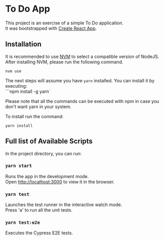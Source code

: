 # To Do App

This project is an exercise of a simple To Do application.  
It was bootstrapped with [Create React App](https://github.com/facebook/create-react-app).

## Installation

It is recommended to use [NVM](https://github.com/nvm-sh/nvm) to select a compatible version of NodeJS.
After installing NVM, please run the following command.  

```nvm use```

The next steps will assume you have `yarn` installed. You can install it by executing:  
```npm install -g yarn`  

Please note that all the commands can be executed with npm in case you don't want yarn in your system.

To install run the command:  

```yarn install```

## Full list of Available Scripts

In the project directory, you can run:

### `yarn start`

Runs the app in the development mode.\
Open [http://localhost:3000](http://localhost:3000) to view it in the browser.

### `yarn test`

Launches the test runner in the interactive watch mode.\
Press 'a' to run all the unit tests.

### `yarn test:e2e`

Executes the Cypress E2E tests.
